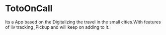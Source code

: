 # TotoOnCall
Its a App based on the Digitalizing the travel in the small cities.With features of liv tracking ,Pickup and will keep on adding to it.
